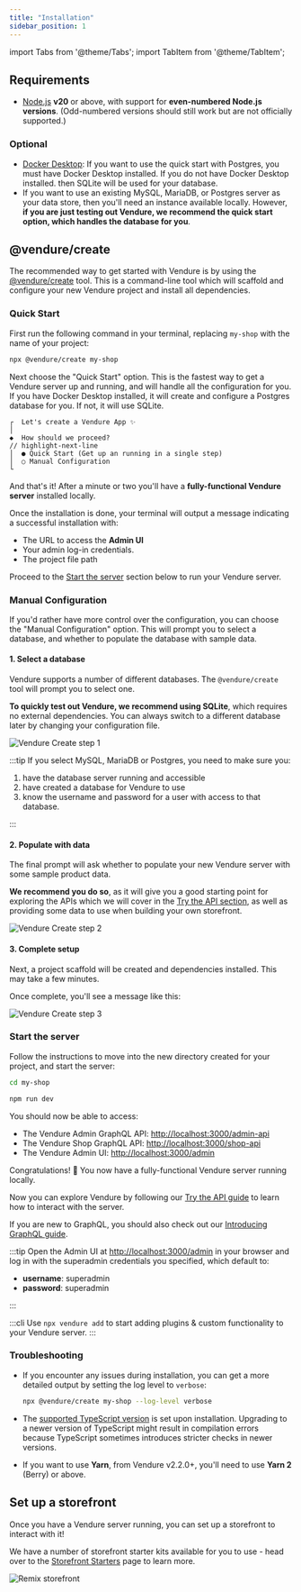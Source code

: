 ```yaml
---
title: "Installation"
sidebar_position: 1
---
```


import Tabs from '@theme/Tabs';
import TabItem from '@theme/TabItem';

## Requirements

* [Node.js](https://nodejs.org/en/) **v20** or above, with support for **even-numbered Node.js versions**. (Odd-numbered versions should still work but are not officially supported.)

### Optional

* [Docker Desktop](https://www.docker.com/products/docker-desktop/): If you want to use the quick start with Postgres, you must have Docker Desktop installed. If you do not have Docker Desktop installed.
  then SQLite will be used for your database.
* If you want to use an existing MySQL, MariaDB, or Postgres server as your data store, then you'll need an instance available locally. However, **if you are just testing out Vendure, we recommend the quick start option, which handles the database for you**.

## @vendure/create

The recommended way to get started with Vendure is by using the [@vendure/create](https://github.com/vendure-ecommerce/vendure/tree/master/packages/create) tool. This is a command-line tool which will scaffold and configure your new Vendure project and install all dependencies.

### Quick Start

First run the following command in your terminal, replacing `my-shop` with the name of your project:

```bash
npx @vendure/create my-shop
```

Next choose the "Quick Start" option. This is the fastest way to get a Vendure server up and running, and will handle
all the configuration for you. If you have Docker Desktop installed, it will create and configure a Postgres database for you. If not, it will use SQLite.

```text
┌  Let's create a Vendure App ✨
│
◆  How should we proceed?
// highlight-next-line
│  ● Quick Start (Get up an running in a single step)
│  ○ Manual Configuration
└
```

And that's it! After a minute or two you'll have a **fully-functional Vendure server** installed locally.

Once the installation is done, your terminal will output a message indicating a successful installation with:

* The URL to access the **Admin UI**
* Your admin log-in credentials.
* The project file path

Proceed to the [Start the server](#start-the-server) section below to run your Vendure server.

### Manual Configuration

If you'd rather have more control over the configuration, you can choose the "Manual Configuration" option.
This will prompt you to select a database, and whether to populate the database with sample data.

#### 1. Select a database

Vendure supports a number of different databases. The `@vendure/create` tool will prompt you to select one.

**To quickly test out Vendure, we recommend using SQLite**, which requires no external dependencies. You can always switch to a different database later by changing your configuration file.

![Vendure Create step 1](./create-1.webp)

:::tip
If you select MySQL, MariaDB or Postgres, you need to make sure you:

1. have the database server running and accessible
2. have created a database for Vendure to use
3. know the username and password for a user with access to that database.

:::

#### 2. Populate with data

The final prompt will ask whether to populate your new Vendure server with some sample product data.

**We recommend you do so**, as it will give you a good starting point for exploring the APIs which we will cover in the [Try the API section](/guides/getting-started/try-the-api/), as well as providing some data to use when
building your own storefront.

![Vendure Create step 2](./create-2.webp)

#### 3. Complete setup

Next, a project scaffold will be created and dependencies installed. This may take a few minutes.

Once complete, you'll see a message like this:

![Vendure Create step 3](./create-3.webp)

### Start the server

Follow the instructions to move into the new directory created for your project, and start the server:

```bash
cd my-shop

npm run dev
```

You should now be able to access:

* The Vendure Admin GraphQL API: [http://localhost:3000/admin-api](http://localhost:3000/admin-api)
* The Vendure Shop GraphQL API: [http://localhost:3000/shop-api](http://localhost:3000/shop-api)
* The Vendure Admin UI: [http://localhost:3000/admin](http://localhost:3000/admin)

Congratulations! 🥳 You now have a fully-functional Vendure server running locally.

Now you can explore Vendure by following our [Try the API guide](/guides/getting-started/try-the-api/) to learn how to interact with the server.

If you are new to GraphQL, you should also check out our [Introducing GraphQL guide](/guides/getting-started/graphql-intro/).

:::tip
Open the Admin UI at [http://localhost:3000/admin](http://localhost:3000/admin) in your browser and log in with the superadmin credentials you specified, which default to:

* **username**: superadmin
* **password**: superadmin

:::

:::cli
Use `npx vendure add` to start adding plugins & custom functionality to your Vendure server.
:::

### Troubleshooting

* If you encounter any issues during installation, you can get a more detailed output by setting the log level to `verbose`:

   ```sh
   npx @vendure/create my-shop --log-level verbose
   ```

* The [supported TypeScript version](https://github.com/vendure-ecommerce/vendure/blob/master/packages/create/src/constants.ts#L7) is set upon installation. Upgrading to a newer version of TypeScript might result in compilation errors because
  TypeScript sometimes introduces stricter checks in newer versions.
* If you want to use **Yarn**, from Vendure v2.2.0+, you'll need to use **Yarn 2** (Berry) or above.

## Set up a storefront

Once you have a Vendure server running, you can set up a storefront to interact with it! 

We have a number of storefront starter kits available for you to use - head over to the [Storefront Starters](/guides/storefront/storefront-starters/)
page to learn more.

![Remix storefront](../../storefront/storefront-starters/remix-storefront.webp)
